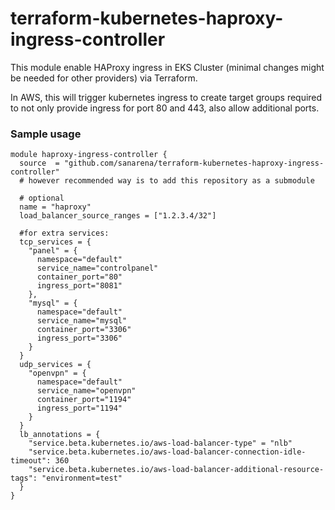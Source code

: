 # terraform-kubernetes-haproxy-ingress-controller

This module enable HAProxy ingress in EKS Cluster (minimal changes might be needed for other providers) via Terraform.

In AWS, this will trigger kubernetes ingress to create target groups required to not only provide ingress for port 80 and 443, also allow additional ports.

### Sample usage

```
module haproxy-ingress-controller {
  source  = "github.com/sanarena/terraform-kubernetes-haproxy-ingress-controller"
  # however recommended way is to add this repository as a submodule

  # optional
  name = "haproxy"
  load_balancer_source_ranges = ["1.2.3.4/32"]

  #for extra services:
  tcp_services = {
    "panel" = {
      namespace="default"
      service_name="controlpanel"
      container_port="80"
      ingress_port="8081"
    },
    "mysql" = {
      namespace="default"
      service_name="mysql"
      container_port="3306"
      ingress_port="3306"
    }
  }
  udp_services = {
    "openvpn" = {
      namespace="default"
      service_name="openvpn"
      container_port="1194"
      ingress_port="1194"
    }
  }
  lb_annotations = {
    "service.beta.kubernetes.io/aws-load-balancer-type" = "nlb"
    "service.beta.kubernetes.io/aws-load-balancer-connection-idle-timeout": 360
    "service.beta.kubernetes.io/aws-load-balancer-additional-resource-tags": "environment=test"
  }
}
```
